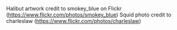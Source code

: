 Halibut artwork credit to smokey_blue on Flickr (https://www.flickr.com/photos/smokey_blue)
Squid photo credit to charleslaw (https://www.flickr.com/photos/charleslaw)
